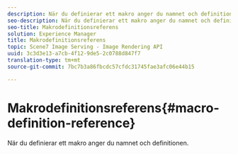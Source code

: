 ```yaml
---
description: När du definierar ett makro anger du namnet och definitionen.
seo-description: När du definierar ett makro anger du namnet och definitionen.
seo-title: Makrodefinitionsreferens
solution: Experience Manager
title: Makrodefinitionsreferens
topic: Scene7 Image Serving - Image Rendering API
uuid: 3c3d3e13-a7cb-4f12-9de5-2c0788d847f7
translation-type: tm+mt
source-git-commit: 7bc7b3a86fbcdc57cfdc31745fae3afc06e44b15

---
```



# Makrodefinitionsreferens{#macro-definition-reference}

När du definierar ett makro anger du namnet och definitionen.

